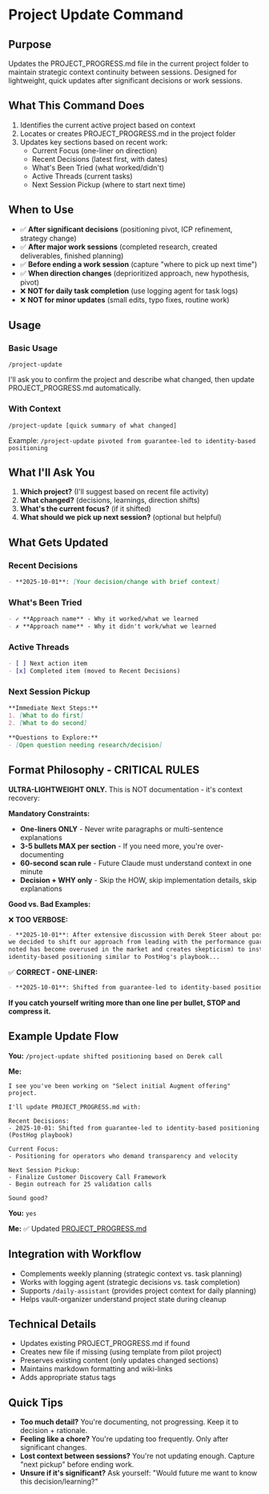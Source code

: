 # Project Update Command

## Purpose
Updates the PROJECT_PROGRESS.md file in the current project folder to maintain strategic context continuity between sessions. Designed for lightweight, quick updates after significant decisions or work sessions.

## What This Command Does
1. Identifies the current active project based on context
2. Locates or creates PROJECT_PROGRESS.md in the project folder
3. Updates key sections based on recent work:
   - Current Focus (one-liner on direction)
   - Recent Decisions (latest first, with dates)
   - What's Been Tried (what worked/didn't)
   - Active Threads (current tasks)
   - Next Session Pickup (where to start next time)

## When to Use
- ✅ **After significant decisions** (positioning pivot, ICP refinement, strategy change)
- ✅ **After major work sessions** (completed research, created deliverables, finished planning)
- ✅ **Before ending a work session** (capture "where to pick up next time")
- ✅ **When direction changes** (deprioritized approach, new hypothesis, pivot)
- ❌ **NOT for daily task completion** (use logging agent for task logs)
- ❌ **NOT for minor updates** (small edits, typo fixes, routine work)

## Usage

### Basic Usage
```
/project-update
```
I'll ask you to confirm the project and describe what changed, then update PROJECT_PROGRESS.md automatically.

### With Context
```
/project-update [quick summary of what changed]
```
Example: `/project-update pivoted from guarantee-led to identity-based positioning`

## What I'll Ask You
1. **Which project?** (I'll suggest based on recent file activity)
2. **What changed?** (decisions, learnings, direction shifts)
3. **What's the current focus?** (if it shifted)
4. **What should we pick up next session?** (optional but helpful)

## What Gets Updated

### Recent Decisions
```markdown
- **2025-10-01**: [Your decision/change with brief context]
```

### What's Been Tried
```markdown
- ✓ **Approach name** - Why it worked/what we learned
- ✗ **Approach name** - Why it didn't work/what we learned
```

### Active Threads
```markdown
- [ ] Next action item
- [x] Completed item (moved to Recent Decisions)
```

### Next Session Pickup
```markdown
**Immediate Next Steps:**
1. [What to do first]
2. [What to do second]

**Questions to Explore:**
- [Open question needing research/decision]
```

## Format Philosophy - CRITICAL RULES

**ULTRA-LIGHTWEIGHT ONLY.** This is NOT documentation - it's context recovery:

**Mandatory Constraints:**
- **One-liners ONLY** - Never write paragraphs or multi-sentence explanations
- **3-5 bullets MAX per section** - If you need more, you're over-documenting
- **60-second scan rule** - Future Claude must understand context in one minute
- **Decision + WHY only** - Skip the HOW, skip implementation details, skip explanations

**Good vs. Bad Examples:**

❌ **TOO VERBOSE:**
```markdown
- **2025-10-01**: After extensive discussion with Derek Steer about positioning strategy,
we decided to shift our approach from leading with the performance guarantee (which Derek
noted has become overused in the market and creates skepticism) to instead focusing on
identity-based positioning similar to PostHog's playbook...
```

✅ **CORRECT - ONE-LINER:**
```markdown
- **2025-10-01**: Shifted from guarantee-led to identity-based positioning (Derek: guarantees are overused)
```

**If you catch yourself writing more than one line per bullet, STOP and compress it.**

## Example Update Flow

**You:** `/project-update shifted positioning based on Derek call`

**Me:**
```
I see you've been working on "Select initial Augment offering" project.

I'll update PROJECT_PROGRESS.md with:

Recent Decisions:
- 2025-10-01: Shifted from guarantee-led to identity-based positioning (PostHog playbook)

Current Focus:
- Positioning for operators who demand transparency and velocity

Next Session Pickup:
- Finalize Customer Discovery Call Framework
- Begin outreach for 25 validation calls

Sound good?
```

**You:** `yes`

**Me:** ✅ Updated [PROJECT_PROGRESS.md](path/to/file)

## Integration with Workflow
- Complements weekly planning (strategic context vs. task planning)
- Works with logging agent (strategic decisions vs. task completion)
- Supports `/daily-assistant` (provides project context for daily planning)
- Helps vault-organizer understand project state during cleanup

## Technical Details
- Updates existing PROJECT_PROGRESS.md if found
- Creates new file if missing (using template from pilot project)
- Preserves existing content (only updates changed sections)
- Maintains markdown formatting and wiki-links
- Adds appropriate status tags

## Quick Tips
- **Too much detail?** You're documenting, not progressing. Keep it to decision + rationale.
- **Feeling like a chore?** You're updating too frequently. Only after significant changes.
- **Lost context between sessions?** You're not updating enough. Capture "next pickup" before ending work.
- **Unsure if it's significant?** Ask yourself: "Would future me want to know this decision/learning?"
